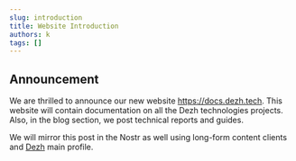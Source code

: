 ```yaml
---
slug: introduction
title: Website Introduction
authors: k
tags: []
---
```


## Announcement

We are thrilled to announce our new website https://docs.dezh.tech. This website will contain documentation on all the Dezh technologies projects. Also, in the blog section, we post technical reports and guides.

We will mirror this post in the Nostr as well using long-form content clients and [Dezh](https://njump.me/dezh.tech) main profile.
